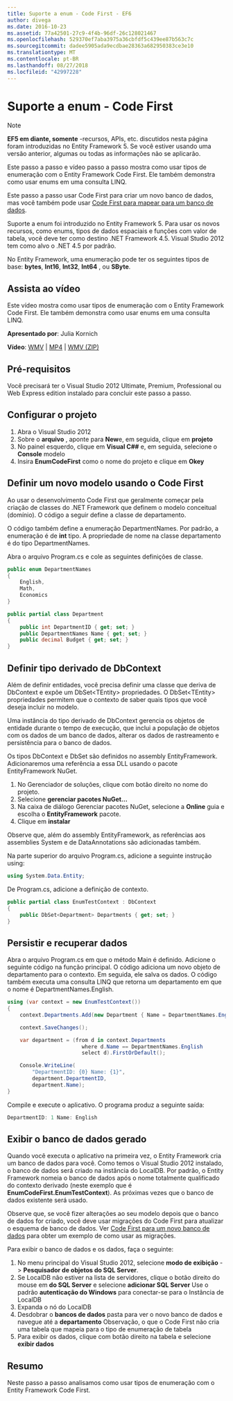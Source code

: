 ```yaml
---
title: Suporte a enum - Code First - EF6
author: divega
ms.date: 2016-10-23
ms.assetid: 77a42501-27c9-4f4b-96df-26c128021467
ms.openlocfilehash: 529370ef7aba3975a36cbfdf5c439ee87b563c7c
ms.sourcegitcommit: dadee5905ada9ecdbae28363a682950383ce3e10
ms.translationtype: MT
ms.contentlocale: pt-BR
ms.lasthandoff: 08/27/2018
ms.locfileid: "42997228"
---
```

# <a name="enum-support---code-first"></a>Suporte a enum - Code First
> [!NOTE]
> **EF5 em diante, somente** -recursos, APIs, etc. discutidos nesta página foram introduzidas no Entity Framework 5. Se você estiver usando uma versão anterior, algumas ou todas as informações não se aplicarão.

Este passo a passo e vídeo passo a passo mostra como usar tipos de enumeração com o Entity Framework Code First. Ele também demonstra como usar enums em uma consulta LINQ.

Este passo a passo usar Code First para criar um novo banco de dados, mas você também pode usar [Code First para mapear para um banco de dados](~/ef6/modeling/code-first/workflows/existing-database.md).

Suporte a enum foi introduzido no Entity Framework 5. Para usar os novos recursos, como enums, tipos de dados espaciais e funções com valor de tabela, você deve ter como destino .NET Framework 4.5. Visual Studio 2012 tem como alvo o .NET 4.5 por padrão.

No Entity Framework, uma enumeração pode ter os seguintes tipos de base: **bytes**, **Int16**, **Int32**, **Int64** , ou **SByte**.

## <a name="watch-the-video"></a>Assista ao vídeo
Este vídeo mostra como usar tipos de enumeração com o Entity Framework Code First. Ele também demonstra como usar enums em uma consulta LINQ.

**Apresentado por**: Julia Kornich

**Vídeo**: [WMV](http://download.microsoft.com/download/A/5/8/A583DEE8-FD5C-47EE-A4E1-966DDF39D1DA/HDI-ITPro-MSDN-winvideo-enumwithcodefirst.wmv) | [MP4](http://download.microsoft.com/download/A/5/8/A583DEE8-FD5C-47EE-A4E1-966DDF39D1DA/HDI-ITPro-MSDN-mp4video-enumwithcodefirst.m4v) | [WMV (ZIP)](http://download.microsoft.com/download/A/5/8/A583DEE8-FD5C-47EE-A4E1-966DDF39D1DA/HDI-ITPro-MSDN-winvideo-enumwithcodefirst.zip)

## <a name="pre-requisites"></a>Pré-requisitos

Você precisará ter o Visual Studio 2012 Ultimate, Premium, Professional ou Web Express edition instalado para concluir este passo a passo.

 

## <a name="set-up-the-project"></a>Configurar o projeto

1.  Abra o Visual Studio 2012
2.  Sobre o **arquivo** , aponte para **New**e, em seguida, clique em **projeto**
3.  No painel esquerdo, clique em **Visual C#\#** e, em seguida, selecione o **Console** modelo
4.  Insira **EnumCodeFirst** como o nome do projeto e clique em **Okey**

## <a name="define-a-new-model-using-code-first"></a>Definir um novo modelo usando o Code First

Ao usar o desenvolvimento Code First que geralmente começar pela criação de classes do .NET Framework que definem o modelo conceitual (domínio). O código a seguir define a classe de departamento.

O código também define a enumeração DepartmentNames. Por padrão, a enumeração é de **int** tipo. A propriedade de nome na classe departamento é do tipo DepartmentNames.

Abra o arquivo Program.cs e cole as seguintes definições de classe.

``` csharp
public enum DepartmentNames
{
    English,
    Math,
    Economics
}     

public partial class Department
{
    public int DepartmentID { get; set; }
    public DepartmentNames Name { get; set; }
    public decimal Budget { get; set; }
}
```
 

## <a name="define-the-dbcontext-derived-type"></a>Definir tipo derivado de DbContext

Além de definir entidades, você precisa definir uma classe que deriva de DbContext e expõe um DbSet&lt;TEntity&gt; propriedades. O DbSet&lt;TEntity&gt; propriedades permitem que o contexto de saber quais tipos que você deseja incluir no modelo.

Uma instância do tipo derivado de DbContext gerencia os objetos de entidade durante o tempo de execução, que inclui a população de objetos com os dados de um banco de dados, alterar os dados de rastreamento e persistência para o banco de dados.

Os tipos DbContext e DbSet são definidos no assembly EntityFramework. Adicionaremos uma referência a essa DLL usando o pacote EntityFramework NuGet.

1.  No Gerenciador de soluções, clique com botão direito no nome do projeto.
2.  Selecione **gerenciar pacotes NuGet...**
3.  Na caixa de diálogo Gerenciar pacotes NuGet, selecione a **Online** guia e escolha o **EntityFramework** pacote.
4.  Clique em **instalar**

Observe que, além do assembly EntityFramework, as referências aos assemblies System e de DataAnnotations são adicionadas também.

Na parte superior do arquivo Program.cs, adicione a seguinte instrução using:

``` csharp
using System.Data.Entity;
```

De Program.cs, adicione a definição de contexto. 

``` csharp
public partial class EnumTestContext : DbContext
{
    public DbSet<Department> Departments { get; set; }
}
```
 

## <a name="persist-and-retrieve-data"></a>Persistir e recuperar dados

Abra o arquivo Program.cs em que o método Main é definido. Adicione o seguinte código na função principal. O código adiciona um novo objeto de departamento para o contexto. Em seguida, ele salva os dados. O código também executa uma consulta LINQ que retorna um departamento em que o nome é DepartmentNames.English.

``` csharp
using (var context = new EnumTestContext())
{
    context.Departments.Add(new Department { Name = DepartmentNames.English });

    context.SaveChanges();

    var department = (from d in context.Departments
                        where d.Name == DepartmentNames.English
                        select d).FirstOrDefault();

    Console.WriteLine(
        "DepartmentID: {0} Name: {1}",
        department.DepartmentID,  
        department.Name);
}
```

Compile e execute o aplicativo. O programa produz a seguinte saída:

``` csharp
DepartmentID: 1 Name: English
```
 

## <a name="view-the-generated-database"></a>Exibir o banco de dados gerado

Quando você executa o aplicativo na primeira vez, o Entity Framework cria um banco de dados para você. Como temos o Visual Studio 2012 instalado, o banco de dados será criado na instância do LocalDB. Por padrão, o Entity Framework nomeia o banco de dados após o nome totalmente qualificado do contexto derivado (neste exemplo que é **EnumCodeFirst.EnumTestContext**). As próximas vezes que o banco de dados existente será usado.  

Observe que, se você fizer alterações ao seu modelo depois que o banco de dados for criado, você deve usar migrações do Code First para atualizar o esquema de banco de dados. Ver [Code First para um novo banco de dados](~/ef6/modeling/code-first/workflows/new-database.md) para obter um exemplo de como usar as migrações.

Para exibir o banco de dados e os dados, faça o seguinte:

1.  No menu principal do Visual Studio 2012, selecione **modo de exibição**  - &gt; **Pesquisador de objetos do SQL Server**.
2.  Se LocalDB não estiver na lista de servidores, clique o botão direito do mouse em **do SQL Server** e selecione **adicionar SQL Server** Use o padrão **autenticação do Windows** para conectar-se para o Instância de LocalDB
3.  Expanda o nó do LocalDB
4.  Desdobrar o **bancos de dados** pasta para ver o novo banco de dados e navegue até a **departamento** Observação, o que o Code First não cria uma tabela que mapeia para o tipo de enumeração de tabela
5.  Para exibir os dados, clique com botão direito na tabela e selecione **exibir dados**

## <a name="summary"></a>Resumo

Neste passo a passo analisamos como usar tipos de enumeração com o Entity Framework Code First. 
